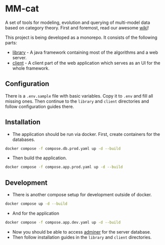 # MM-cat

A set of tools for modeling, evolution and querying of multi-model data based on category theory. First and foremost, read our awesome [wiki](https://mmcatdb.com/)!

This project is being developed as a monorepo. It consists of the following parts:
- [library](./library/README.md) - A java framework containing most of the algorithms and a web server.
- [client](./client-old/README.md) - A client part of the web application which serves as an UI for the whole framework.

## Configuration

There is a `.env.sample` file with basic variables. Copy it to `.env` and fill all missing ones. Then continue to the `library` and `client` directories and follow configuration guides there.

## Installation

- The application should be run via docker. First, create containers for the databases.
```bash
docker compose -f compose.db.prod.yaml up -d --build
```
- Then build the application.
```bash
docker compose -f compose.app.prod.yaml up -d --build
```

## Development

- There is another compose setup for development outside of docker.
```bash
docker compose up -d --build
```
- And for the application
```bash
docker compose -f compose.app.dev.yaml up -d --build
```
- Now you should be able to access [adminer](http://localhost:3203/adminer.php?pgsql=mmcat-database&username=mmcat&db=mmcat&ns=public) for the server database.
- Then follow installation guides in the `library` and `client` directories.
